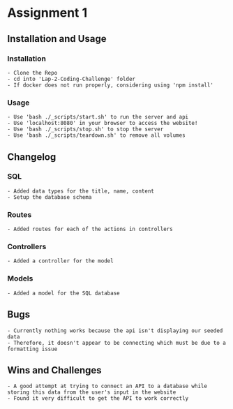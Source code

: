 # Assignment 1

## Installation and Usage

### Installation
    - Clone the Repo
    - cd into 'Lap-2-Coding-Challenge' folder
    - If docker does not run properly, considering using 'npm install'
    
### Usage
    - Use 'bash ./_scripts/start.sh' to run the server and api
    - Use 'localhost:8080' in your browser to access the website!
    - Use 'bash ./_scripts/stop.sh' to stop the server
    - Use 'bash ./_scripts/teardown.sh' to remove all volumes

## Changelog

### SQL
    - Added data types for the title, name, content
    - Setup the database schema

### Routes
    - Added routes for each of the actions in controllers

### Controllers 
    - Added a controller for the model

### Models
    - Added a model for the SQL database

## Bugs
    - Currently nothing works because the api isn't displaying our seeded data
    - Therefore, it doesn't appear to be connecting which must be due to a formatting issue

## Wins and Challenges
    - A good attempt at trying to connect an API to a database while storing this data from the user's input in the website
    - Found it very difficult to get the API to work correctly


